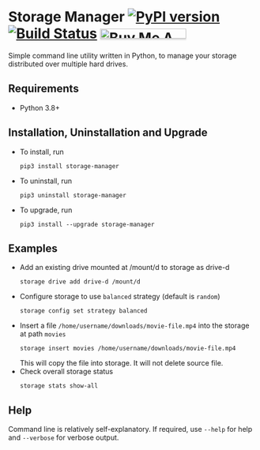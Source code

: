 # Storage Manager [![PyPI version](https://badge.fury.io/py/storage-manager.svg)](https://badge.fury.io/py/storage-manager) [![Build Status](https://travis-ci.org/mandarons/storage-manager.svg?branch=master)](https://travis-ci.org/mandarons/storage-manager) <a href="https://www.buymeacoffee.com/mandarons" target="_blank"><img src="https://www.buymeacoffee.com/assets/img/custom_images/orange_img.png" alt="Buy Me A Coffee" style="height: 20px !important;width: 174px !important;box-shadow: 0px 3px 2px 0px rgba(190, 190, 190, 0.5) !important;-webkit-box-shadow: 0px 3px 2px 0px rgba(190, 190, 190, 0.5) !important;" ></a> 
Simple command line utility written in Python, to manage your storage distributed over multiple hard drives.

## Requirements
* Python 3.8+
## Installation, Uninstallation and Upgrade
* To install, run 
    ```
    pip3 install storage-manager
    ```
* To uninstall, run
    ```
    pip3 uninstall storage-manager
    ``` 
* To upgrade, run
    ```
    pip3 install --upgrade storage-manager
    ```
## Examples
* Add an existing drive mounted at /mount/d to storage as drive-d
    ```
    storage drive add drive-d /mount/d
    ```
* Configure storage to use ```balanced``` strategy (default is ```random```)
    ```
    storage config set strategy balanced
    ```
* Insert a file ```/home/username/downloads/movie-file.mp4``` into the storage at path ```movies```
    ```
    storage insert movies /home/username/downloads/movie-file.mp4
    ```
  This will copy the file into storage. It will not delete source file.
* Check overall storage status
    ```
    storage stats show-all
    ``` 
## Help
Command line is relatively self-explanatory. If required, use ```--help``` for help and ```--verbose``` for verbose output.
